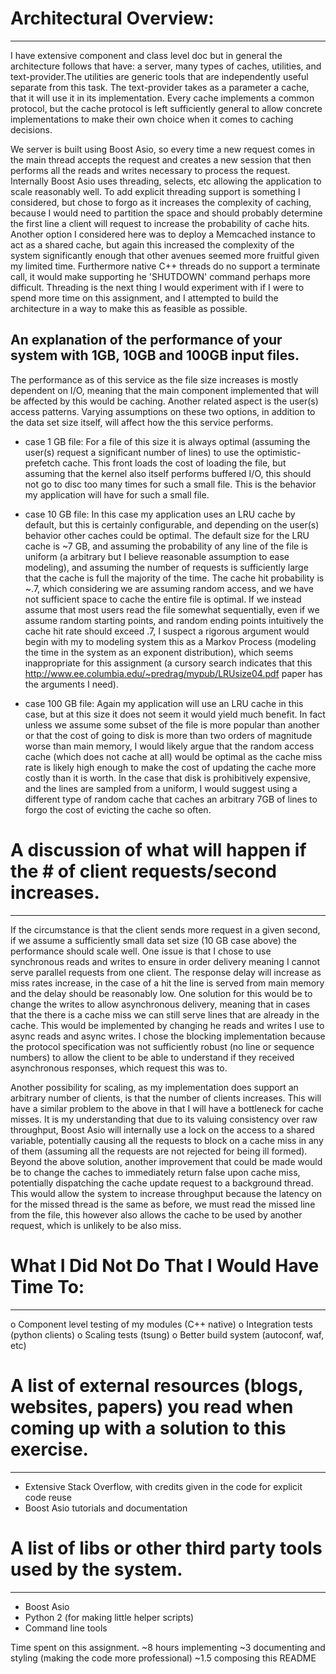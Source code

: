 # Architectural Overview:
----------------------
I have extensive component and class level doc but in general the architecture follows that have: a server, many types of caches, utilities, and text-provider.The utilities are generic tools that are independently useful separate from this task. The text-provider takes as a parameter a cache, that it will use it in its implementation. Every cache implements a common protocol, but the cache protocol is left sufficiently general to allow concrete implementations to make their own choice when it comes to caching decisions.

We server is built using Boost Asio, so every time a new request comes in the main thread accepts the request and creates a new session that then performs all the reads and writes necessary to process the request. Internally Boost Asio uses threading, selects, etc allowing the application to scale reasonably well. To add explicit threading support is something I considered, but chose to forgo as it increases the complexity of caching, because I would need to partition the space and should probably determine the first line a client will request to increase the probability of cache hits. Another option I considered here was to deploy a Memcached instance to act as a shared cache, but again this increased the complexity of the system significantly enough that other avenues seemed more fruitful given my limited time. Furthermore native C++ threads do no support a terminate call, it would make supporting he 'SHUTDOWN' command perhaps more difficult. Threading is the next thing I would experiment with if I were to spend more time on this assignment, and I attempted to build the architecture in a way to make this as feasible as possible.

An explanation of the performance of your system with 1GB, 10GB and 100GB input files.
--------------------------------------------------------------------------------------
The performance as of this service as the file size increases is mostly dependent on I/O, meaning that the main component implemented that will be affected by this would be caching. Another related aspect is the user(s) access patterns. Varying assumptions on these two options, in addition to the data set size itself, will affect how the this service performs.

* case 1 GB file:
	For a file of this size it is always optimal (assuming the user(s) request a significant number of lines) to use the optimistic-prefetch cache. This front loads the cost of loading the file, but assuming that the kernel also itself performs buffered I/O, this should not go to disc too many times for such a small file. This is the behavior my application will have for such a small file.

* case 10 GB file:
	In this case my application uses an LRU cache by default, but this is certainly configurable, and depending on the user(s) behavior other caches could be optimal. The default size for the LRU cache is ~7 GB, and assuming the probability of any line of the file is uniform (a arbitrary but I believe reasonable assumption to ease modeling), and assuming the number of requests is sufficiently large that the cache is full the majority of the time. The cache hit probability is ~.7, which considering we are assuming random access, and we have not sufficient space to cache the entire file is optimal. If we instead assume that most users read the file somewhat sequentially, even if we assume random starting points, and random ending points intuitively the cache hit rate should exceed .7, I suspect a rigorous argument would begin with my to modeling system this as a Markov Process (modeling the time in the system as an exponent distribution), which seems inappropriate for this assignment (a cursory search indicates that this http://www.ee.columbia.edu/~predrag/mypub/LRUsize04.pdf paper has the arguments I need).

* case 100 GB file:
	Again my application will use an LRU cache in this case, but at this size it does not seem it would yield much benefit. In fact unless we assume some subset of the file is more popular than another or that the cost of going to disk is more than two orders of magnitude worse than main memory, I would likely argue that the random access cache (which does not cache at all) would be optimal as the cache miss rate is likely high enough to make the cost of updating the cache more costly than it is worth. In the case that disk is prohibitively expensive, and the lines are sampled from a uniform, I would suggest using a different type of random cache that caches an arbitrary 7GB of lines to forgo the cost of evicting the cache so often.

# A discussion of what will happen if the # of client requests/second increases.
------------------------------------------------------------------------------- 
If the circumstance is that the client sends more request in a given second, if we assume a sufficiently small data set size (10 GB case above) the performance should scale well. One issue is that I chose to use synchronous reads and writes to ensure in order delivery meaning I cannot serve parallel requests from one client. The response delay will increase as miss rates increase, in the case of a hit the line is served from main memory and the delay should be reasonably low. One solution for this would be to change the writes to allow asynchronous delivery, meaning that in cases that the there is a cache miss we can still serve lines that are already in the cache. This would be implemented by changing he reads and writes I use to async reads and async writes. I chose the blocking implementation because the protocol specification was not sufficiently robust (no line or sequence numbers) to allow the client to be able to understand if they received asynchronous responses, which request this was to.

Another possibility for scaling, as my implementation does support an arbitrary number of clients, is that the number of clients increases. This will have a similar problem to the above in that I will have a bottleneck for cache misses. It is my understanding that due to its valuing consistency over raw throughput, Boost Asio will internally use a lock on the access to a shared variable, potentially causing all the requests to block on a cache miss in any of them (assuming all the requests are not rejected for being ill formed). Beyond the above solution, another improvement that could be made would be to change the caches to immediately return false upon cache miss, potentially dispatching the cache update request to a background thread. This would allow the system to increase throughput because the latency on for the missed thread is the same as before, we must read the missed line from the file, this however also allows the cache to be used by another request, which is unlikely to be also miss.

# What I Did Not Do That I Would Have Time To:
--------------------------------------------
o Component level testing of my modules (C++ native)
o Integration tests (python clients)
o Scaling tests (tsung)
o Better build system (autoconf, waf, etc)

# A list of external resources (blogs, websites, papers) you read when coming up with a solution to this exercise.
------------------------------------
* Extensive Stack Overflow, with credits given in the code for explicit code reuse
* Boost Asio tutorials and documentation

# A list of libs or other third party tools used by the system.
-------------------------------------------------------------
* Boost Asio
* Python 2 (for making little helper scripts)
* Command line tools

Time spent on this assignment.
~8 hours implementing
~3 documenting and styling (making the code more professional)
~1.5 composing this README
